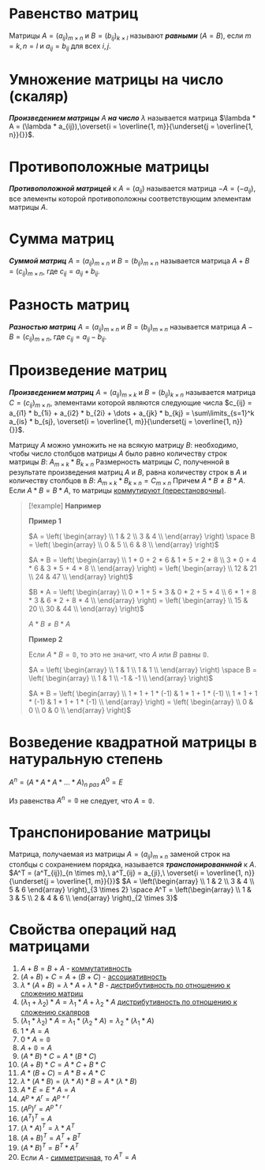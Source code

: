 # Равенство матриц

Матрицы $A = (a_{ij})_{m \times n}$ и $B = (b_{ij})_{k \times l}$ называют ***равными*** $(A = B)$, если $m = k, n = l$ и $a_{ij} = b_{ij}$ для всех $i,j$.
# Умножение матрицы на число (скаляр)

***Произведением матрицы*** $A$ ***на число*** $\lambda$ называется матрица $\lambda * A = (\lambda * a_{ij}),\overset{i = \overline{1, m}}{\underset{j = \overline{1, n}}{}}$.
# Противоположные матрицы

***Противоположной матрицей*** к $A = (a_{ij})$ называется матрица $-A = (-a_{ij})$, все элементы которой противоположны соответствующим элементам матрицы $A$.
# Сумма матриц

***Суммой матриц*** $A = (a_{ij})_{m \times n}$ и $B = (b_{ij})_{m \times n}$ называется матрица $A + B = (c_{ij})_{m \times n}$, где $c_{ij} = a_{ij} + b_{ij}$.
# Разность матриц

***Разностью матриц*** $A = (a_{ij})_{m \times n}$ и $B = (b_{ij})_{m \times n}$ называется матрица $A - B = (c_{ij})_{m \times n}$, где $c_{ij} = a_{ij} - b_{ij}$.
# Произведение матриц

***Произведением матриц*** $A = (a_{ij})_{m \times k}$ и $B = (b_{ij})_{k \times n}$ называется матрица $C = (c_{ij})_{m \times n}$, элементами которой являются следующие числа $c_{ij} = a_{i1} * b_{1i} + a_{i2} * b_{2i} + \dots + a_{jk} * b_{kj} = \sum\limits_{s=1}^k a_{is} * b_{sj}, \overset{i = \overline{1, m}}{\underset{j = \overline{1, n}}{}}$.

Матрицу $A$ можно умножить не на всякую матрицу $B$: необходимо, чтобы число столбцов матрицы $A$ было равно количеству строк матрицы $B$:
$A_{m \times k} * B_{k \times n}$
Размерность матрицы $C$, полученной в результате произведения матриц $A$ и $B$, равна количеству строк в $A$ и количеству столбцов в $B$:
$A_{m \times k} * B_{k \times n} = C_{m \times n}$
Причем $A * B \neq B * A$.
Если $A * B = B * A$, то матрицы <u>коммутируют (перестановочны)</u>.

>[!example] **Например**
>
>**Пример 1**
>
>$A = \left(
>\begin{array} \\
>1 & 2 \\
>3 & 4 \\
>\end{array}
>\right)
>\space
>B = \left(
>\begin{array} \\
>0 & 5 \\
>6 & 8 \\
>\end{array}
>\right)$
>
>$A * B = \left(
>\begin{array} \\
>1 * 0 + 2 * 6 & 1 * 5 + 2 * 8 \\
>3 * 0 + 4 * 6 & 3 * 5 + 4 * 8 \\
>\end{array}
>\right) = \left(
>\begin{array} \\
>12 & 21 \\
>24 & 47 \\
>\end{array}
>\right)$
>
>$B * A = \left(
>\begin{array} \\
>0 * 1 + 5 * 3 & 0 * 2 + 5 * 4 \\
>6 * 1 + 8 * 3 & 6 * 2 + 8 * 4 \\
>\end{array}
>\right) = \left(
>\begin{array} \\
>15 & 20 \\
>30 & 44 \\
>\end{array}
>\right)$
>
>$A * B \neq B * A$
>
>**Пример 2**
>
>Если $A * B = \mathbb{0}$, то это не значит, что $A$ или $B$ равны $\mathbb{0}$.
>
>$A = \left(
>\begin{array} \\
>1 & 1 \\
>1 & 1 \\
>\end{array}
>\right)
>\space
>B = \left(
>\begin{array} \\
>1 & 1 \\
>-1 & -1 \\
>\end{array}
>\right)$
>
>$A * B = \left(
>\begin{array} \\
>1 * 1 + 1 * (-1) & 1 * 1 + 1 * (-1) \\
>1 * 1 + 1 * (-1) & 1 * 1 + 1 * (-1) \\
>\end{array}
>\right) = \left(
>\begin{array} \\
>0 & 0 \\
>0 & 0 \\
>\end{array}
>\right)$
# Возведение квадратной матрицы в натуральную степень

$A^n = (A * A * A * \dots * A)_{n \ раз}$
$A^0 = E$

Из равенства $A^n = \mathbb{0}$ не следует, что $A = \mathbb{0}$.
# Транспонирование матрицы

Матрица, получаемая из матрицы $A = (a_{ij})_{m \times n}$ заменой строк на столбцы с сохранением порядка, называется ***транспонированнной*** к $A$.
$A^T = (a^T_{ij})_{n \times m},\ a^T_{ij} = a_{ji},\ \overset{i = \overline{1, n}}{\underset{j = \overline{1, m}}{}}$
$A = \left(\begin{array} \\ 1 & 2 \\ 3 & 4 \\ 5 & 6 \end{array} \right)_{3 \times 2} \space A^T = \left(\begin{array} \\ 1 & 3 & 5 \\ 2 & 4 & 6 \\ \end{array} \right)_{2 \times 3}$
# Свойства операций над матрицами

1) $A + B = B + A$ - <u>коммутативность</u>
2) $(A + B) + C = A + (B + C)$ - <u>ассоциативность</u>
3) $\lambda * (A + B) = \lambda * A + \lambda * B$ - <u>дистрибутивность по отношению к сложению матриц</u>
4) $(\lambda_{1} + \lambda_{2}) * A = \lambda_{1} * A + \lambda_{2} * A$ <u>дистрибутивность по отношению к сложению скаляров</u>
5) $(\lambda_{1} * \lambda_{2}) * A = \lambda_{1} * (\lambda_{2} * A) = \lambda_{2} * (\lambda_{1} * A)$
6) $1 * A = A$
7) $0 * A = \mathbb{0}$
8) $A + \mathbb{0} = A$
9) $(A * B) * C = A * (B * C)$
10) $(A + B) * C = A * C + B * C$
11) $A * (B + C) = A * B + A * C$
12) $\lambda * (A * B) = (\lambda * A) * B = A * (\lambda * B)$
13) $A * E = E * A = A$
14) $A^p * A^r = A^{p + r}$
15) $(A^p)^r = A^{p*r}$
16) $(A^T)^T = A$
17) $(\lambda*A)^T = \lambda * A^T$
18) $(A + B)^T = A^T + B^T$
19) $(A * B)^T = B^T * A^T$
20) Если $A$ - <u>симметричная</u>, то $A^T = A$